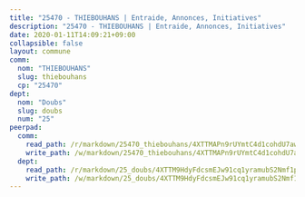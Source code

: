 ```yaml
---
title: "25470 - THIEBOUHANS | Entraide, Annonces, Initiatives"
description: "25470 - THIEBOUHANS | Entraide, Annonces, Initiatives"
date: 2020-01-11T14:09:21+09:00
collapsible: false
layout: commune
comm:
  nom: "THIEBOUHANS"
  slug: thiebouhans
  cp: "25470"
dept:
  nom: "Doubs"
  slug: doubs
  num: "25"
peerpad:
  comm:
    read_path: /r/markdown/25470_thiebouhans/4XTTMAPn9rUYmtC4d1cohdU7awWEJw2kfK6np8R3mZyZ9s1D8
    write_path: /w/markdown/25470_thiebouhans/4XTTMAPn9rUYmtC4d1cohdU7awWEJw2kfK6np8R3mZyZ9s1D8-K3TgUSEQEvCZis7KztPxPC4sSvTqXTrWcVdb3Sx2GFyC6jQPrdqq2AGPtTiNAHCPZ5S8YRFZ3tjtUkcE3M73MyYqvmYdnALaFxTZ1py3K3AP2bkzDeHMf5kzv9F7yPkJVsophGaA
  dept:
    read_path: /r/markdown/25_doubs/4XTTM9HdyFdcsmEJw91cq1yramubS2Nmf1ps2s84xcMxY74Zv
    write_path: /w/markdown/25_doubs/4XTTM9HdyFdcsmEJw91cq1yramubS2Nmf1ps2s84xcMxY74Zv-K3TgURza6A4QY75MscA2g52nUX9tjMQaHW9mgBSgyRKNNp3M6gkaXA9iDDtpbSx22mTSZbQLYS1izbwsznz8e9u5BERCmGKxZ379xV2nAaDe1bGyxrjytc7G1EcbGtknRFYQ1Lxp
---
```


